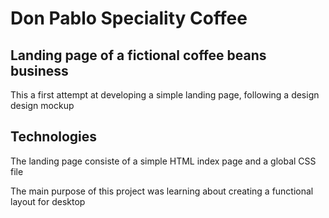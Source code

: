 <h1>Don Pablo Speciality Coffee</h1>

<h2>Landing page of a fictional coffee beans business</h2>

<p>This a first attempt at developing a simple landing page, following a design design mockup</p>

<h2>Technologies</h2>

<p>The landing page consiste of a simple HTML index page and a global CSS file</p>

<p>The main purpose of this project was learning about creating a functional layout for desktop</p>
